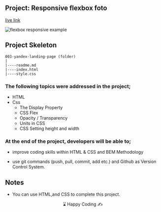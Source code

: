 


## Project: Responsive flexbox foto

[live link](https://kaplanh.github.io/Responsive-flex-foto/)

![flexbox responsive example](https://github.com/kaplanh/Responsive-flex-foto/assets/101884444/9892febc-2185-456f-b3b8-4960423bda29)



## Project Skeleton

```
003-yandex-landing-page (folder)
|
|----readme.md
|----index.html
|----style.css
```

### The following topics were addressed in the project;

-   HTML
-   Css
    -   The Display Property
    -   CSS Flex
    -   Opacity / Transparency
    -   Units in CSS
    -   CSS Setting height and width

### At the end of the project, developers will be able to;

-   improve coding skills within HTML & CSS and BEM Methodology

-   use git commands (push, pull, commit, add etc.) and Github as Version Control System.

## Notes

-   You can use HTML,and CSS to complete this project.

<center> ⌛ Happy Coding  ✍ </center>
